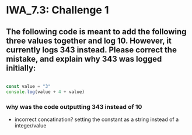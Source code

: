 # IWA_7.3: Challenge 1
## The following code is meant to add the following three values together and log 10. However, it currently logs 343 instead. Please correct the mistake, and explain why 343 was logged initially:

``` js

const value = "3"
console.log(value + 4 + value)
```

### why was the code outputting 343 instead of 10
* incorrect concatination? setting the constant as a string instead of a integer/value